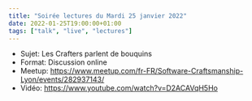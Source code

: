 ```yaml
---
title: "Soirée lectures du Mardi 25 janvier 2022"
date: 2022-01-25T19:00:00+01:00
tags: ["talk", "live", "lectures"]
---
```


- Sujet: Les Crafters parlent de bouquins
- Format: Discussion online
- Meetup: https://www.meetup.com/fr-FR/Software-Craftsmanship-Lyon/events/282937143/
- Vidéo: https://www.youtube.com/watch?v=D2ACAVqH5Ho
